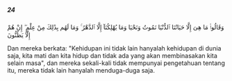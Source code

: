 ##### 24

<span class="ayah">وَقَالُوا۟ مَا هِىَ إِلَّا حَيَاتُنَا ٱلدُّنْيَا نَمُوتُ وَنَحْيَا وَمَا يُهْلِكُنَآ إِلَّا ٱلدَّهْرُ ۚ وَمَا لَهُم بِذَٰلِكَ مِنْ عِلْمٍ ۖ إِنْ هُمْ إِلَّا يَظُنُّونَ</span>

<span class="ayah_translation">Dan mereka berkata: "Kehidupan ini tidak lain hanyalah kehidupan di dunia saja, kita mati dan kita hidup dan tidak ada yang akan membinasakan kita selain masa", dan mereka sekali-kali tidak mempunyai pengetahuan tentang itu, mereka tidak lain hanyalah menduga-duga saja.</span>
